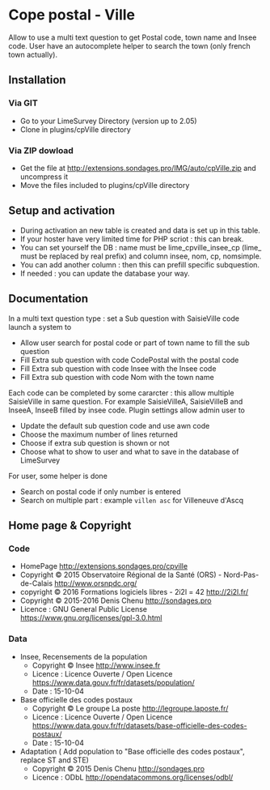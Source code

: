 # Cope postal - Ville
Allow to use a multi text question to get Postal code, town name and Insee code. User have an autocomplete helper to search the town (only french town actually).

## Installation

### Via GIT
- Go to your LimeSurvey Directory (version up to 2.05)
- Clone in plugins/cpVille directory

### Via ZIP dowload
- Get the file at <http://extensions.sondages.pro/IMG/auto/cpVille.zip> and uncompress it
- Move the files included to plugins/cpVille directory

## Setup and activation
- During activation an new table is created and data is set up in this table.
- If your hoster have very limited time for PHP scriot : this can break.
- You can set yourself the DB : name must be lime_cpville_insee_cp (lime_ must be replaced by real prefix) and column insee, nom, cp, nomsimple.
- You can add another column : then this can prefill specific subquestion.
- If needed : you can update the database your way.

## Documentation
In a multi text question type : set a Sub question with SaisieVille code launch a system to
- Allow user search for postal code or part of town name to fill the sub question
- Fill Extra sub question with code CodePostal with the postal code
- Fill Extra sub question with code Insee with the Insee code
- Fill Extra sub question with code Nom with the town name

Each code can be completed by some cararcter : this allow multiple SaisieVille in same question. For example SaisieVilleA, SaisieVilleB and InseeA, InseeB filled by insee code.
Plugin settings allow admin user to
- Update the default sub question code and use awn code
- Choose the maximum number of lines returned
- Choose if extra sub question is shown or not
- Choose what to show to user and what to save in the database of LimeSurvey

For user, some helper is done
- Search on postal code if only number is entered
- Search on multiple part : example `villen asc` for Villeneuve d'Ascq

## Home page & Copyright

### Code
- HomePage <http://extensions.sondages.pro/cpville>
- Copyright © 2015 Observatoire Régional de la Santé (ORS) - Nord-Pas-de-Calais <http://www.orsnpdc.org/>
- copyright © 2016 Formations logiciels libres - 2i2l = 42 <http://2i2l.fr/>
- Copyright © 2015-2016 Denis Chenu <http://sondages.pro>
- Licence : GNU General Public License <https://www.gnu.org/licenses/gpl-3.0.html>

### Data
- Insee, Recensements de la population
  - Copyright © Insee <http://www.insee.fr>
  - Licence : Licence Ouverte / Open Licence <https://www.data.gouv.fr/fr/datasets/population/>
  - Date : 15-10-04
- Base officielle des codes postaux
  - Copyright © Le groupe La poste <http://legroupe.laposte.fr/>
  - Licence : Licence Ouverte / Open Licence <https://www.data.gouv.fr/fr/datasets/base-officielle-des-codes-postaux/>
  - Date : 15-10-04
- Adaptation ( Add population to "Base officielle des codes postaux", replace ST and STE)
  - Copyright © 2015 Denis Chenu <http://sondages.pro>
  - Licence : ODbL <http://opendatacommons.org/licenses/odbl/>
